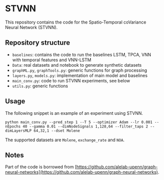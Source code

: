 # STVNN

This repository contains the code for the Spatio-Temporal coVariance Neural Network (STVNN). 

## Repository structure
- `baselines`: contains the code to run the baselines LSTM, TPCA, VNN with temporal features and VNN-LSTM
- `Data`: real datasets and notebook to generate synthetic datasets
- `graphML.py`, `graphTools.py`: generic functions for graph processing
- `layers.py`, `models.py`: implementation of main model and baselines
- `main_conv.py`: code to run STVNN experiments, see below
- `utils.py`: generic functions

## Usage
The following snippet is an example of an experiment using STVNN.
```
python main_conv.py --pred_step 1 --T 5 --optimizer Adam --lr 0.001 --nEpochs 40 --gamma 0.01 --dimNodeSignals 1,128,64 --filter_taps 2 --dimLayersMLP 64,32,1 --dset Molene
```
The supported datasets are `Molene`, `exchange_rate` and `NOA`.

## Notes

Part of the code is borrowed from [https://github.com/alelab-upenn/graph-neural-networks](https://github.com/alelab-upenn/graph-neural-networks).